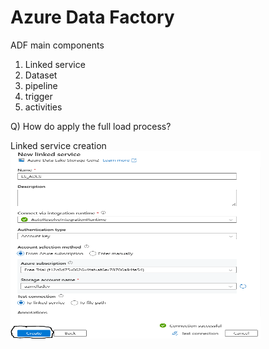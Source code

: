# Azure Data Factory

ADF main components
1) Linked service
2) Dataset
3) pipeline
4) trigger
5) activities

Q) How do apply the full load process?

Linked service creation
<img src="/images/Linked%20Service.PNG" alt="Linked Service" width="400" height="300">



